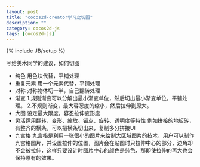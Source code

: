 ```yaml
---
layout: post
title: "cocos2d-creator学习之切图"
description: ""
category: cocos2d-js
tags: [cocos2d-js]
---
```

{% include JB/setup %}

写给美术同学的建议，如何切图
 - 纯色
用色块代替，平铺处理
 - 重复元素
用一个元素代替，平铺处理
 - 对称
对称物体切一半，自己翻转处理
 - 渐变
1.规则渐变可以分解出最小渐变单位，然后切出最小渐变单位，平铺处理。
2.不规则渐变，最大容忍度的缩小，然后拉伸到原大。
 - 大图
设定最大限度，容忍拉伸变形度
 - 灵活运用翻转、变形、缩放、锚点、旋转、透明度等特性
例如拼接的地板砖，有整齐的横条，可以把横条切出来，复制多分拼接UI
 - 九宫格
九宫格是利用一张很小的图片来绘制大区域图片的技术，用户可以制作九宫格图片，并设置拉伸的位置，图片会在贴图时只拉伸中心的部分，边角却不会被拉伸，这样只要设计时图片中心的颜色是纯色，那即使拉伸的再大也会保持原有的效果。
